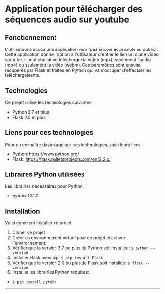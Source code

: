 # Application pour télécharger des séquences audio sur youtube

## Fonctionnement
L'utilisateur a accès une application web (pas encore accessible au public). Cette application donne l'option à l'utilisateur d'entrer le lien url d'une video youtube. Il peut choisir de télécharger la video (mp4), seulement l'audio (mp4) ou seulement la vidéo (webm). Ces paramètres sont ensuite récupérés par Flask et traités en Python qui va s'occuper d'effectuer les téléchargements.

## Technologies
Ce projet utilise les technologies suivantes:
* Python 3.7 et plus
* Flask 2.0 et plus

## Liens pour ces technologies
Pour en connaître davantage sur ces technologies, voici leurs liens
* Python: <a href="url">https://www.python.org/</a>
* Flask: <a href="url">https://flask.palletsprojects.com/en/2.2.x/</a>

## Libraires Python utilisées
Les librairies nécessaires pour Python:
* pytube 12.1.2

## Installation
Voici comment installer ce projet
1. Cloner ce projet
2. Créer un environnement virtuel pour ce projet et activer l'environnement:
2. Vérifier que la version 3.7 ou plus de Python soit installée: `$ python --version`
3. Installer Flask avec pip: `$ pip install Flask`
4. Vérifier que la version 2.0 ou plus de Flask soit installée: `$ flask --version`
5. Installer les librairies Python requises:
  * `$ pip install pytube`
<hr>
